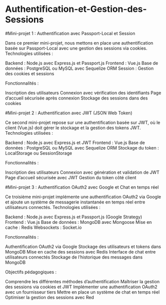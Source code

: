# Authentification-et-Gestion-des-Sessions

#Mini-projet 1 : Authentification avec Passport-Local et Session

Dans ce premier mini-projet, nous mettons en place une authentification basée sur Passport-Local avec une gestion des sessions via cookies. Technologies utilisées :

Backend : Node.js avec Express.js et Passport.js
Frontend : Vue.js
Base de données : PostgreSQL ou MySQL avec Sequelize ORM
Session : Gestion des cookies et sessions

Fonctionnalités :

Inscription des utilisateurs
Connexion avec vérification des identifiants
Page d’accueil sécurisée après connexion
Stockage des sessions dans des cookies

#Mini-projet 2 : Authentification avec JWT (JSON Web Token)

Ce second mini-projet repose sur une authentification basée sur JWT, où le client (Vue.js) doit gérer le stockage et la gestion des tokens JWT. Technologies utilisées :

Backend : Node.js avec Express.js et JWT
Frontend : Vue.js
Base de données : PostgreSQL ou MySQL avec Sequelize ORM
Stockage du token : LocalStorage ou SessionStorage

Fonctionnalités :

Inscription des utilisateurs
Connexion avec génération et validation de JWT
Page d’accueil sécurisée avec JWT
Gestion du token côté client

#Mini-projet 3 : Authentification OAuth2 avec Google et Chat en temps réel

Ce troisième mini-projet implémente une authentification OAuth2 via Google et ajoute un système de messagerie instantanée en temps réel entre utilisateurs connectés. Technologies utilisées :

Backend : Node.js avec Express.js et Passport.js (Google Strategy)
Frontend : Vue.js
Base de données : MongoDB avec Mongoose
Mise en cache : Redis
Websockets : Socket.io

Fonctionnalités :

Authentification OAuth2 via Google
Stockage des utilisateurs et tokens dans MongoDB
Mise en cache des sessions avec Redis
Interface de chat entre utilisateurs connectés
Stockage de l’historique des messages dans MongoDB

Objectifs pédagogiques :

Comprendre les différentes méthodes d’authentification
Maîtriser la gestion des sessions via cookies et JWT
Implémenter une authentification OAuth2 avec un fournisseur tiers
Mettre en place un système de chat en temps réel
Optimiser la gestion des sessions avec Red
